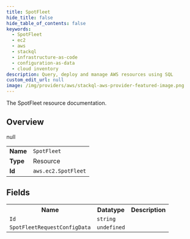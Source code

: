 ```yaml
---
title: SpotFleet
hide_title: false
hide_table_of_contents: false
keywords:
  - SpotFleet
  - ec2
  - aws
  - stackql
  - infrastructure-as-code
  - configuration-as-data
  - cloud inventory
description: Query, deploy and manage AWS resources using SQL
custom_edit_url: null
image: /img/providers/aws/stackql-aws-provider-featured-image.png
---
```

The SpotFleet resource documentation.

## Overview
<table><tbody>
<tr><td><b>Name</b></td><td><code>SpotFleet</code></td></tr>
<tr><td><b>Type</b></td><td>Resource</td></tr>
null
<tr><td><b>Id</b></td><td><code>aws.ec2.SpotFleet</code></td></tr>
</tbody></table>

## Fields
<table><tbody>
<tr><th>Name</th><th>Datatype</th><th>Description</th></tr>
<tr><td><code>Id</code></td><td><code>string</code></td><td></td></tr><tr><td><code>SpotFleetRequestConfigData</code></td><td><code>undefined</code></td><td></td></tr>
</tbody></table>